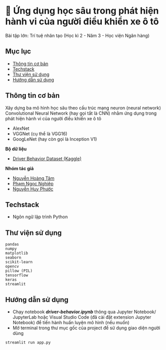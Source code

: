 # 🚗 Ứng dụng học sâu trong phát hiện hành vi của người điều khiển xe ô tô
Bài tập lớn: Trí tuệ nhân tạo (Học kì 2 - Năm 3 - Học viện Ngân hàng)

## Mục lục
* [Thông tin cơ bản](#thông-tin-cơ-bản)
* [Techstack](#techstack)
* [Thư viện sử dụng](#thư-viện-sử-dụng)
* [Hướng dẫn sử dụng](#hướng-dẫn-sử-dụng)

## Thông tin cơ bản
Xây dựng ba mô hình học sâu theo cấu trúc mạng neuron (neural network) Convolutional Neural Network (hay gọi tắt là CNN) nhằm ứng dụng trong phát hiện hành vi của người điều khiển xe ô tô
- AlexNet
- VGGNet (cụ thể là VGG16)
- GoogLeNet (hay còn gọi là Inception V1)

**Bộ dữ liệu**
- [Driver Behavior Dataset (Kaggle)](https://www.kaggle.com/datasets/robinreni/revitsone-5class)

**Nhóm tác giả**
- [Nguyễn Hoàng Tâm](https://github.com/nghtamm2003)
- [Phạm Ngọc Nghiệp](https://github.com/xxelxt)
- [Nguyễn Huy Phước](https://github.com/DurkYerunz)
	
## Techstack
- Ngôn ngữ lập trình Python

## Thư viện sử dụng
```
pandas
numpy
matplotlib
seaborn
scikit-learn
opencv
pillow (PIL)
tensorflow
keras
streamlit
```
	
## Hướng dẫn sử dụng
- Chạy notebook ***driver-behavior.ipynb*** thông qua Jupyter Notebook/ JupyterLab hoặc Visual Studio Code (đã cài đặt extension Jupyter Notebook) để tiến hành huấn luyện mô hình (nếu muốn)
- Mở terminal trong thư mục gốc của project để sử dụng giao diện người dùng
```
streamlit run app.py
```